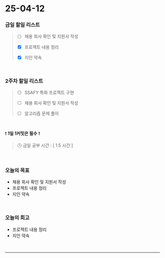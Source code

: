 # 25-04-12

### 금일 할일 리스트

> - [ ] 채용 회사 확인 및 지원서 작성 
>
> - [x] 프로젝트 내용 정리
>
> - [x] 지인 약속

<br/>

### 2주차 할일 리스트

> - [ ] SSAFY 특화 프로젝트 구현
>
> - [ ] 채용 회사 확인 및 지원서 작성
>
> - [ ] 알고리즘 문제 풀이

<br/>

❗ **1일 1커밋은 필수** ❗

> 🕒 금일 공부 시간 : [ 1.5 시간 ]

<br/>

### 오늘의 목표
- 채용 회사 확인 및 지원서 작성 
- 프로젝트 내용 정리
- 지인 약속

<br>

### 오늘의 회고
- 프로젝트 내용 정리
- 지인 약속


<br/>

---
